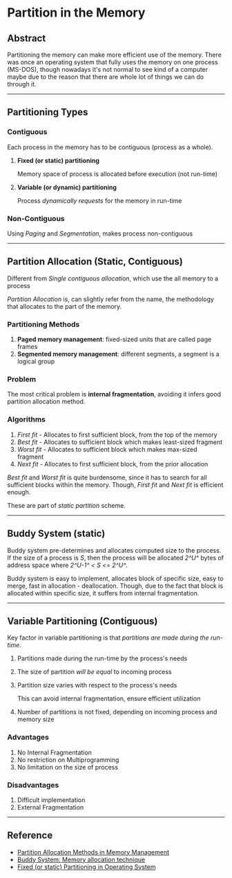# Partition in the Memory

## Abstract

Partitioning the memory can make more efficient use of the memory. There was once an operating system that fully uses the memory on one process (MS-DOS), though nowadays it's not normal to see kind of a computer maybe due to the reason that there are whole lot of things we can do through it. 

---

## Partitioning Types

### Contiguous

Each process in the memory has to be contiguous (process as a whole). 

1. **Fixed (or static) partitioning**

   Memory space of process is allocated before execution (not run-time)

2. **Variable (or dynamic) partitioning**

   Process *dynamically requests* for the memory in run-time

### Non-Contiguous

Using *Paging* and *Segmentation*, makes process non-contiguous

---

## Partition Allocation (Static, Contiguous)

Different from *Single contiguous allocation*, which use the all memory to a process

*Partition Allocation* is, can slightly refer from the name, the methodology that allocates to the part of the memory. 

### Partitioning Methods

1. **Paged memory management**: fixed-sized units that are called page frames
2. **Segmented memory management**: different segments, a segment is a logical group

### Problem

The most critical problem is **internal fragmentation**, avoiding it infers good partition allocation method. 

### Algorithms

1. *First fit* - Allocates to first sufficient block, from the top of the memory
2. *Best fit* - Allocates to sufficient block which makes least-sized fragment
3. *Worst fit* - Allocates to sufficient block which makes max-sized fragment
4. *Next fit* - Allocates to first sufficient block, from the prior allocation

*Best fit* and *Worst fit* is quite burdensome, since it has to search for all sufficient blocks within the memory. Though, *First fit* and *Next fit* is efficient enough. 

These are part of *static partition* scheme. 

---

## Buddy System (static)

Buddy system pre-determines and allocates computed size to the process. If the size of a process is *S*, then the process will be allocated *2^U^* bytes of address space where *2^U-1^ < S <= 2^U^*. 

Buddy system is easy to implement, allocates block of specific size, easy to merge, fast in allocation - deallocation. Though, due to the fact that block is allocated within specific size, it suffers from internal fragmentation. 

---

## Variable Partitioning (Contiguous)

Key factor in variable partitioning is that *partitions are made during the run-time*. 

1. Partitions made during the run-time by the process's needs

2. The size of partition *will be equal* to incoming process

3. Partition size varies with respect to the process's needs

   This can avoid internal fragmentation, ensure efficient utilization

4. Number of partitions is not fixed, depending on incoming process and memory size

### Advantages

1. No Internal Fragmentation
2. No restriction on Multiprogramming
3. No limitation on the size of process

### Disadvantages

1. Difficult implementation
2. External Fragmentation

---

## Reference

- [Partition Allocation Methods in Memory Management](https://www.geeksforgeeks.org/partition-allocation-methods-in-memory-management/)
- [Buddy System: Memory allocation technique](https://www.geeksforgeeks.org/operating-system-buddy-system-memory-allocation-technique/)
- [Fixed (or static) Partitioning in Operating System](https://www.geeksforgeeks.org/fixed-or-static-partitioning-in-operating-system/)

